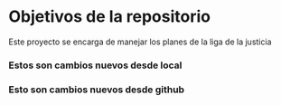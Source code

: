 # Objetivos de la repositorio

Este proyecto se encarga de manejar los planes de la liga de la justicia

### Estos son cambios nuevos desde local
### Esto son cambios nuevos desde github
